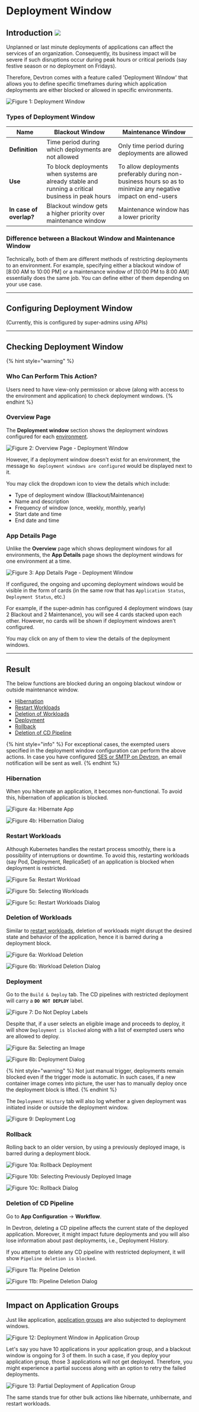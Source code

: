 # Deployment Window

## Introduction [![](https://devtron-public-asset.s3.us-east-2.amazonaws.com/images/elements/EnterpriseTag.svg)](https://devtron.ai/pricing)

Unplanned or last minute deployments of applications can affect the services of an organization. Consequently, its business impact will be severe if such disruptions occur during peak hours or critical periods (say festive season or no deployment on Fridays).

Therefore, Devtron comes with a feature called 'Deployment Window' that allows you to define specific timeframes during which application deployments are either blocked or allowed in specific environments.

![Figure 1: Deployment Window](https://devtron-public-asset.s3.us-east-2.amazonaws.com/images/global-configurations/deployment-window/overview-deployment.jpg)

### Types of Deployment Window

| Name  | Blackout Window                                    | Maintenance Window |
| --------------------- | ---------------------------------------------------|--------------------|
| **Definition** | Time period during which deployments are not allowed | Only time period during deployments are allowed |
| **Use** | To block deployments when systems are already stable and running a critical business in peak hours | To allow deployments preferably during non-business hours so as to minimize any negative impact on end-users |
| **In case of overlap?** | Blackout window gets a higher priority over maintenance window | Maintenance window has a lower priority |


### Difference between a Blackout Window and Maintenance Window

Technically, both of them are different methods of restricting deployments to an environment. For example, specifying either a blackout window of [8:00 AM to 10:00 PM] or a maintenance window of [10:00 PM to 8:00 AM] essentially does the same job. You can define either of them depending on your use case.

---

## Configuring Deployment Window

(Currently, this is configured by super-admins using APIs)

---

## Checking Deployment Window

{% hint style="warning" %}
### Who Can Perform This Action?
Users need to have view-only permission or above (along with access to the environment and application) to check deployment windows.
{% endhint %}

### Overview Page

The **Deployment window** section shows the deployment windows configured for each [environment](../../reference/glossary.md#environment).

![Figure 2: Overview Page - Deployment Window](https://devtron-public-asset.s3.us-east-2.amazonaws.com/images/global-configurations/deployment-window/deployment-window.jpg)

However, if a deployment window doesn't exist for an environment, the message `No deployment windows are configured` would be displayed next to it.

You may click the dropdown icon to view the details which include:
* Type of deployment window (Blackout/Maintenance)
* Name and description
* Frequency of window (once, weekly, monthly, yearly)
* Start date and time 
* End date and time

### App Details Page

Unlike the **Overview** page which shows deployment windows for all environments, the **App Details** page shows the deployment windows for one environment at a time.

![Figure 3: App Details Page - Deployment Window](https://devtron-public-asset.s3.us-east-2.amazonaws.com/images/global-configurations/deployment-window/app-details-deployment-win.jpg)

If configured, the ongoing and upcoming deployment windows would be visible in the form of cards (in the same row that has `Application Status`, `Deployment Status`, etc.)

For example, if the super-admin has configured 4 deployment windows (say 2 Blackout and 2 Maintenance), you will see 4 cards stacked upon each other. However, no cards will be shown if deployment windows aren't configured.

You may click on any of them to view the details of the deployment windows.

---

## Result

The below functions are blocked during an ongoing blackout window or outside maintenance window.

* [Hibernation](#hibernation)
* [Restart Workloads](#restart-workloads)
* [Deletion of Workloads](#deletion-of-workloads)
* [Deployment](#deployment)
* [Rollback](#rollback)
* [Deletion of CD Pipeline](#deletion-of-cd-pipeline)

{% hint style="info" %}
For exceptional cases, the exempted users specified in the deployment window configuration can perform the above actions. In case you have configured [SES or SMTP on Devtron](../global-configurations/manage-notification.md#notification-configurations), an email notification will be sent as well.
{% endhint %}


### Hibernation

When you hibernate an application, it becomes non-functional. To avoid this, hibernation of application is blocked.

![Figure 4a: Hibernate App](https://devtron-public-asset.s3.us-east-2.amazonaws.com/images/global-configurations/deployment-window/hibernate-1.jpg)

![Figure 4b: Hibernation Dialog](https://devtron-public-asset.s3.us-east-2.amazonaws.com/images/global-configurations/deployment-window/hibernate-2.jpg)

### Restart Workloads

Although Kubernetes handles the restart process smoothly, there is a possibility of interruptions or downtime. To avoid this, restarting workloads (say Pod, Deployment, ReplicaSet) of an application is blocked when deployment is restricted.

![Figure 5a: Restart Workload](https://devtron-public-asset.s3.us-east-2.amazonaws.com/images/global-configurations/deployment-window/restart-workloads-1.jpg)

![Figure 5b: Selecting Workloads](https://devtron-public-asset.s3.us-east-2.amazonaws.com/images/global-configurations/deployment-window/restart-workloads-2.jpg)

![Figure 5c: Restart Workloads Dialog](https://devtron-public-asset.s3.us-east-2.amazonaws.com/images/global-configurations/deployment-window/restart-workloads-3.jpg)

### Deletion of Workloads

Similar to [restart workloads](#restart-workloads), deletion of workloads might disrupt the desired state and behavior of the application, hence it is barred during a deployment block.

![Figure 6a: Workload Deletion](https://devtron-public-asset.s3.us-east-2.amazonaws.com/images/global-configurations/deployment-window/workload-deletion-1.jpg)

![Figure 6b: Workload Deletion Dialog](https://devtron-public-asset.s3.us-east-2.amazonaws.com/images/global-configurations/deployment-window/workload-deletion-2.jpg)

### Deployment

Go to the `Build & Deploy` tab. The CD pipelines with restricted deployment will carry a **`DO NOT DEPLOY`** label. 

![Figure 7: Do Not Deploy Labels](https://devtron-public-asset.s3.us-east-2.amazonaws.com/images/global-configurations/deployment-window/deployment-restricted.jpg)

Despite that, if a user selects an eligible image and proceeds to deploy, it will show `Deployment is blocked` along with a list of exempted users who are allowed to deploy.

![Figure 8a: Selecting an Image](https://devtron-public-asset.s3.us-east-2.amazonaws.com/images/global-configurations/deployment-window/select-image.jpg)

![Figure 8b: Deployment Dialog](https://devtron-public-asset.s3.us-east-2.amazonaws.com/images/global-configurations/deployment-window/blocked-deployment-dialog.jpg)

{% hint style="warning" %}
Not just manual trigger, deployments remain blocked even if the trigger mode is automatic. In such cases, if a new container image comes into picture, the user has to manually deploy once the deployment block is lifted.
{% endhint %}

The `Deployment History` tab will also log whether a given deployment was initiated inside or outside the deployment window.

![Figure 9: Deployment Log](https://devtron-public-asset.s3.us-east-2.amazonaws.com/images/global-configurations/deployment-window/deployment-log.jpg)

### Rollback

Rolling back to an older version, by using a previously deployed image, is barred during a deployment block.

![Figure 10a: Rollback Deployment](https://devtron-public-asset.s3.us-east-2.amazonaws.com/images/global-configurations/deployment-window/rollback-1.jpg)

![Figure 10b: Selecting Previously Deployed Image](https://devtron-public-asset.s3.us-east-2.amazonaws.com/images/global-configurations/deployment-window/rollback-2.jpg)

![Figure 10c: Rollback Dialog](https://devtron-public-asset.s3.us-east-2.amazonaws.com/images/global-configurations/deployment-window/rollback-3.jpg)


### Deletion of CD Pipeline

Go to **App Configuration** → **Workflow**. 

In Devtron, deleting a CD pipeline affects the current state of the deployed application. Moreover, it might impact future deployments and you will also lose information about past deployments, i.e., Deployment History. 

If you attempt to delete any CD pipeline with restricted deployment, it will show `Pipeline deletion is blocked`.

![Figure 11a: Pipeline Deletion](https://devtron-public-asset.s3.us-east-2.amazonaws.com/images/global-configurations/deployment-window/pipeline-deletion-1.jpg)

![Figure 11b: Pipeline Deletion Dialog](https://devtron-public-asset.s3.us-east-2.amazonaws.com/images/global-configurations/deployment-window/pipeline-deletion-2.jpg)

---

## Impact on Application Groups

Just like application, [application groups](../application-groups.md) are also subjected to deployment windows.

![Figure 12: Deployment Window in Application Group](https://devtron-public-asset.s3.us-east-2.amazonaws.com/images/global-configurations/deployment-window/app-group-blackout.jpg)

Let's say you have 10 applications in your application group, and a blackout window is ongoing for 3 of them. In such a case, if you deploy your application group, those 3 applications will not get deployed. Therefore, you might experience a partial success along with an option to retry the failed deployments.

![Figure 13: Partial Deployment of Application Group](https://devtron-public-asset.s3.us-east-2.amazonaws.com/images/global-configurations/deployment-window/ag-deploy.jpg)

The same stands true for other bulk actions like hibernate, unhibernate, and restart workloads.






